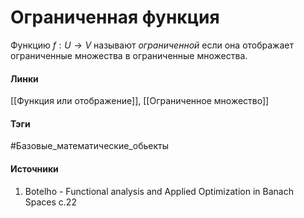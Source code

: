 # Ограниченная функция
Функцию $f:U\to V$ называют *ограниченной* если она отображает ограниченные множества в ограниченные множества.
#### Линки
 [[Функция или отображение]],
 [[Ограниченное множество]]
#### Тэги
 #Базовые_математические_обьекты 
#### Источники
1.  Botelho - Functional analysis and Applied Optimization in Banach Spaces с.22
